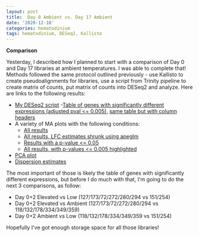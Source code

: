 ```yaml
---
layout: post
title:  Day 0 Ambient vs. Day 17 Ambient
date: '2020-12-18'
categories: hematodinium
tags: hematodinium, DESeq2, Kallisto
---
```


**Comparison**

Yesterday, I described how I planned to start with a comparison of Day 0 and Day 17 libraries at ambient temperatures. I was able to complete that! Methods followed the same protocol outlined previously - use Kallisto to create pseudoalignments for libraries, use a script from Trinity pipeline to create matrix of counts, put matrix of counts into DESeq2 and analyze. Here are links to the following results:

- [My DESeq2 script](https://github.com/afcoyle/hemat_bairdii_transcriptome/blob/main/scripts/03_kallisto_to_deseq_to_accessionIDs.R)
-[Table of genes with significantly different expressions (adjusted pval <= 0.005)](https://github.com/afcoyle/hemat_bairdii_transcriptome/blob/main/graphs/day0_day17_ambient/DEGlist.txt), [same table but with column headers](https://github.com/afcoyle/hemat_bairdii_transcriptome/blob/main/graphs/day0_day17_ambient/DEGlist_wcols.txt)
- A variety of MA plots with the following conditions:
    - [All results](https://github.com/afcoyle/hemat_bairdii_transcriptome/blob/main/graphs/day0_day17_ambient/allres_MAplot.png)
    - [All results, LFC estimates shrunk using apeglm](https://github.com/afcoyle/hemat_bairdii_transcriptome/blob/main/graphs/day0_day17_ambient/allres_shrunken_MAplot.png)
    - [Results with a p-value <= 0.05](https://github.com/afcoyle/hemat_bairdii_transcriptome/blob/main/graphs/day0_day17_ambient/res05_MAplot.png)
    - [All results, with p-values <= 0.005 highlighted](https://github.com/afcoyle/hemat_bairdii_transcriptome/blob/main/graphs/day0_day17_ambient/normalizedcts_v_log2foldchange.png)
- [PCA plot](https://github.com/afcoyle/hemat_bairdii_transcriptome/blob/main/graphs/day0_day17_ambient/PCA_plot.png)
- [Dispersion estimates](https://github.com/afcoyle/hemat_bairdii_transcriptome/blob/main/graphs/day0_day17_ambient/dispersion_estimates.png)

The most important of those is likely the table of genes with significantly different expressions, but before I do much with that, I'm going to do the next 3 comparisons, as follow:
- Day 0+2 Elevated vs Low (127/173/72/272/280/294 vs 151/254)
- Day 0+2 Elevated vs Ambient (127/173/72/272/280/294 vs 118/132/178/334/349/359)
- Day 0+2 Ambient vs Low (118/132/178/334/349/359 vs 151/254)

Hopefully I've got enough storage space for all those libraries!






